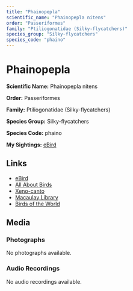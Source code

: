 ```yaml
---
title: "Phainopepla"
scientific_name: "Phainopepla nitens"
order: "Passeriformes"
family: "Ptiliogonatidae (Silky-flycatchers)"
species_group: "Silky-flycatchers"
species_code: "phaino"
---
```


# Phainopepla

**Scientific Name:** Phainopepla nitens

**Order:** Passeriformes

**Family:** Ptiliogonatidae (Silky-flycatchers)

**Species Group:** Silky-flycatchers

**Species Code:** phaino

**My Sightings:** [eBird](https://ebird.org/lifelist?r=world&time=life&spp=phaino)

## Links
* [eBird](https://ebird.org/species/phaino) 
* [All About Birds](https://www.allaboutbirds.org/guide/phaino) 
* [Xeno-canto](https://www.xeno-canto.org/species/phainopepla-nitens) 
* [Macaulay Library](https://search.macaulaylibrary.org/catalog?taxonCode=phaino&sort=rating_rank_desc)
* [Birds of the World](https://birdsoftheworld.org/bow/species/phaino)

## Media
### Photographs
No photographs available.

### Audio Recordings
No audio recordings available.
